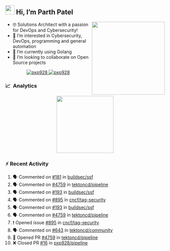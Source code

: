 ## <img src="https://github.com/TheDudeThatCode/TheDudeThatCode/blob/master/Assets/Hi.gif" width="29px"> Hi, I’m Parth Patel

<img align="right"  src="https://media.giphy.com/media/PRgs2sn03T1xpCSWKe/giphy.gif" width="230">

- :nerd_face: Solutions Architect with a passion for DevOps and Cybersecurity!
- 👀  I’m interested in Cybersecurity, DevOps, programming and general automation
- 🌱  I’m currently using Golang
- 💞️  I’m looking to collaborate on Open Source projects

<p align="center">
  <a href="https://linkedin.com/in/pxp928" target="blank">
    <img src="https://img.shields.io/badge/linkedin-%230077B5.svg?&style=for-the-badge&logo=linkedin&logoColor=white" alt="pxp928" />
  </a>
  <a href="https://twitter.com/pxp928" target="blank">
    <img src="https://img.shields.io/badge/Twitter-1DA1F2?style=for-the-badge&logo=twitter&logoColor=white" alt="pxp928" />
  </a>
</p>

### 📈 &nbsp;Analytics

<p align="center">
  <a href="https://github.com/pxp928">
    <img height="180em" src="https://github-readme-stats-eight-theta.vercel.app/api?username=pxp928&show_icons=true&theme=radical&include_all_commits=true&count_private=true&line_height=26"/>
  </a>
</p>

### :zap: Recent Activity

<!--START_SECTION:activity-->
1. 🗣 Commented on [#181](https://github.com/buildsec/ssf/issues/181) in [buildsec/ssf](https://github.com/buildsec/ssf)
2. 🗣 Commented on [#4759](https://github.com/tektoncd/pipeline/issues/4759) in [tektoncd/pipeline](https://github.com/tektoncd/pipeline)
3. 🗣 Commented on [#193](https://github.com/buildsec/ssf/issues/193) in [buildsec/ssf](https://github.com/buildsec/ssf)
4. 🗣 Commented on [#895](https://github.com/cncf/tag-security/issues/895) in [cncf/tag-security](https://github.com/cncf/tag-security)
5. 🗣 Commented on [#193](https://github.com/buildsec/ssf/issues/193) in [buildsec/ssf](https://github.com/buildsec/ssf)
6. 🗣 Commented on [#4759](https://github.com/tektoncd/pipeline/issues/4759) in [tektoncd/pipeline](https://github.com/tektoncd/pipeline)
7. ❗️ Opened issue [#895](https://github.com/cncf/tag-security/issues/895) in [cncf/tag-security](https://github.com/cncf/tag-security)
8. 🗣 Commented on [#643](https://github.com/tektoncd/community/issues/643) in [tektoncd/community](https://github.com/tektoncd/community)
9. 💪 Opened PR [#4759](https://github.com/tektoncd/pipeline/pull/4759) in [tektoncd/pipeline](https://github.com/tektoncd/pipeline)
10. ❌ Closed PR [#16](https://github.com/pxp928/pipeline/pull/16) in [pxp928/pipeline](https://github.com/pxp928/pipeline)
<!--END_SECTION:activity-->

<!---
pxp928/pxp928 is a ✨ special ✨ repository because its `README.md` (this file) appears on your GitHub profile.
You can click the Preview link to take a look at your changes.
--->
